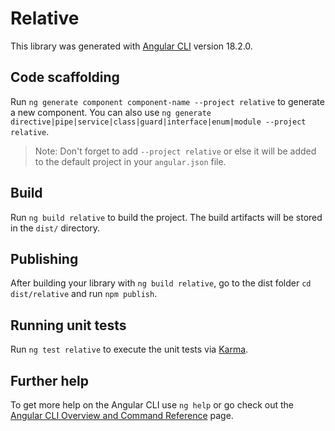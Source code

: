 # Relative

This library was generated with [Angular CLI](https://github.com/angular/angular-cli) version 18.2.0.

## Code scaffolding

Run `ng generate component component-name --project relative` to generate a new component. You can also use `ng generate directive|pipe|service|class|guard|interface|enum|module --project relative`.
> Note: Don't forget to add `--project relative` or else it will be added to the default project in your `angular.json` file. 

## Build

Run `ng build relative` to build the project. The build artifacts will be stored in the `dist/` directory.

## Publishing

After building your library with `ng build relative`, go to the dist folder `cd dist/relative` and run `npm publish`.

## Running unit tests

Run `ng test relative` to execute the unit tests via [Karma](https://karma-runner.github.io).

## Further help

To get more help on the Angular CLI use `ng help` or go check out the [Angular CLI Overview and Command Reference](https://angular.dev/tools/cli) page.
